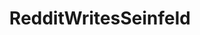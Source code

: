 ---
title: RedditWritesSeinfeld
crosslinks:
- AskReddit
- seinfeld
- IAmA
- TagProIRL
- redditwritessunny
- golf
- Christianity
- videos
---